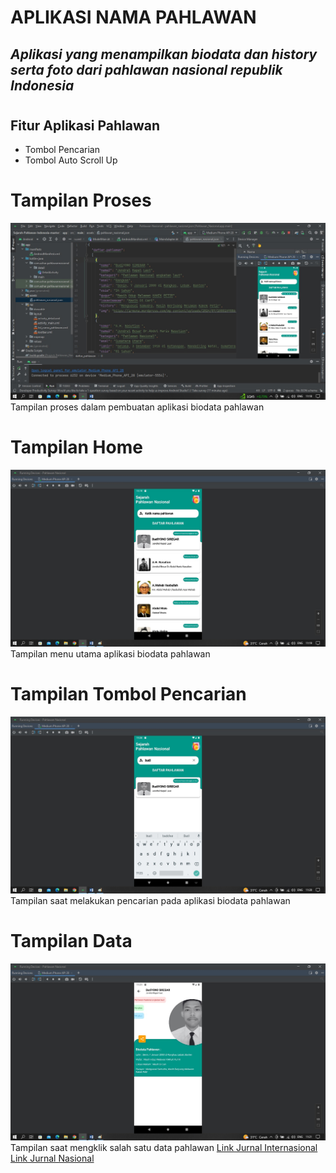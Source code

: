 # APLIKASI NAMA PAHLAWAN
## _Aplikasi yang menampilkan biodata dan history serta foto dari pahlawan nasional republik Indonesia_

#
#
#
#


## Fitur Aplikasi Pahlawan
- Tombol Pencarian
- Tombol Auto Scroll Up
#
# Tampilan Proses
![alt text](https://github.com/210320003/Projek-UAS-Android/blob/main/tampilan%20proses%20.jpg?raw=true)
Tampilan proses dalam pembuatan aplikasi biodata pahlawan
# Tampilan Home
![alt text](https://github.com/210320003/Projek-UAS-Android/blob/main/tampilan%20awal%20atau%20home.jpg?raw=true)
Tampilan menu utama aplikasi biodata pahlawan
# Tampilan Tombol Pencarian
![alt text](https://github.com/210320003/Projek-UAS-Android/blob/main/tampilan%20saat%20mencari.jpg?raw=true)
Tampilan saat melakukan pencarian pada aplikasi biodata pahlawan
# Tampilan Data
![alt text](https://github.com/210320003/Projek-UAS-Android/blob/main/tampilan%20saat%20menampilkan%20salah%201%20data.jpg?raw=true)
Tampilan saat mengklik salah satu data pahlawan
[Link Jurnal Internasional](https://iocscience.org/ejournal/index.php/mantik/article/download/3325/2565/10909)
[Link Jurnal Nasional](https://journal.ibrahimy.ac.id/index.php/JIMI/article/view/892)
